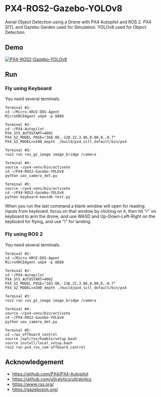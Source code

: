 # PX4-ROS2-Gazebo-YOLOv8
Aerial Object Detection using a Drone with PX4 Autopilot and ROS 2. PX4 SITL and Gazebo Garden used for Simulation. YOLOv8 used for Object Detection.

## Demo
[![PX4-ROS2-Gazebo-YOLOv8](https://img.youtube.com/vi/WqNVXrTJ0ac/sddefault.jpg)](https://youtu.be/WqNVXrTJ0ac)

## Run
### Fly using Keyboard
You need several terminals.
```commandline
Terminal #1:
cd ~/Micro-XRCE-DDS-Agent
MicroXRCEAgent udp4 -p 8888

Terminal #2:
cd ~/PX4-Autopilot
PX4_SYS_AUTOSTART=4002 PX4_GZ_MODEL_POSE="268.08,-128.22,3.86,0.00,0,-0.7" PX4_GZ_MODEL=x500_depth ./build/px4_sitl_default/bin/px4

Terminal #3:
ros2 run ros_gz_image image_bridge /camera

Terminal #4:
source ~/px4-venv/bin/activate
cd ~/PX4-ROS2-Gazebo-YOLOv8
python uav_camera_det.py

Terminal #5:
source ~/px4-venv/bin/activate
cd ~/PX4-ROS2-Gazebo-YOLOv8
python keyboard-mavsdk-test.py
```
When you run the last command a blank window will open for reading inputs from keyboard. focus on that window by clicking on it, then hit "r" on keyboard to arm the drone, and use WASD and Up-Down-Left-Right on the keyboard for flying, and use "l" for landing.

### Fly using ROS 2
You need several terminals.
```commandline
Terminal #1:
cd ~/Micro-XRCE-DDS-Agent
MicroXRCEAgent udp4 -p 8888

Terminal #2:
cd ~/PX4-Autopilot
PX4_SYS_AUTOSTART=4002 PX4_GZ_MODEL_POSE="283.08,-136.22,3.86,0.00,0,-0.7" PX4_GZ_MODEL=x500_depth ./build/px4_sitl_default/bin/px4

Terminal #3:
ros2 run ros_gz_image image_bridge /camera

Terminal #4:
source ~/px4-venv/bin/activate
cd ~/PX4-ROS2-Gazebo-YOLOv8
python uav_camera_det.py

Terminal #5:
cd ~/ws_offboard_control
source /opt/ros/humble/setup.bash
source install/local_setup.bash
ros2 run px4_ros_com offboard_control
```

## Acknowledgement
- https://github.com/PX4/PX4-Autopilot
- https://github.com/ultralytics/ultralytics
- https://www.ros.org/
- https://gazebosim.org/
